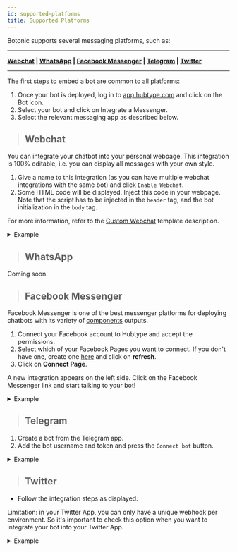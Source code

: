 ```yaml
---
id: supported-platforms
title: Supported Platforms
---
```


Botonic supports several messaging platforms, such as:

---
**[Webchat](#webchat) | [WhatsApp](#whatsapp)  | [Facebook Messenger](#facebook-messenger) | [Telegram](#telegram) | [Twitter](#twitter)** 

---

The first steps to embed a bot are common to all platforms:

1. Once your bot is deployed, log in to [app.hubtype.com](https://app.hubtype.com/) and click on the Bot icon.
2. Select your bot and click on Integrate a Messenger.
3. Select the relevant messaging app as described below.

> ## Webchat

You can integrate your chatbot into your personal webpage. This integration is 100% editable, i.e. you can display all messages with your own style.

1. Give a name to this integration (as you can have multiple webchat integrations with the same bot) and click `Enable Webchat`.
2. Some HTML code will be displayed. Inject this code in your webpage. Note that the script has to be injected in the `header` tag, and the bot initialization in the `body` tag.

For more information, refer to the [Custom Webchat](templates/custom-webchat) template description.

<details>
<summary>Example</summary>
![](https://botonic-doc-static.netlify.com/images/webchat_channel.png)
/>  

</details>

> ## WhatsApp

Coming soon.

> ## Facebook Messenger

Facebook Messenger is one of the best messenger platforms for deploying chatbots with its variety of [components](/concepts/components) outputs.

1. Connect your Facebook account to Hubtype and accept the permissions.
2. Select which of your Facebook Pages you want to connect. If you don't have one, create one [here](https://www.facebook.com/pages/create/) and click on **refresh**.
3. Click on **Connect Page**.

A new integration appears on the left side. Click on the Facebook Messenger link and start talking to your bot!

<details>
<summary>Example</summary>
![](https://botonic-doc-static.netlify.com/images/fb_channel.png)
/>

</details>

> ## Telegram

1. Create a bot from the Telegram app.
2. Add the bot username and token and press the `Connect bot` button.

<details>
<summary>Example</summary>
	![](https://botonic-doc-static.netlify.com/images/tg_channel.png)
</details>

> ## Twitter

- Follow the integration steps as displayed.

Limitation: in your Twitter App, you can only have a unique webhook per environment. So it's important to check this option when you want to integrate your bot into your Twitter App.

<details>
<summary>Example</summary>
![](https://botonic-doc-static.netlify.com/images/twitter_channel.png)
</details>

